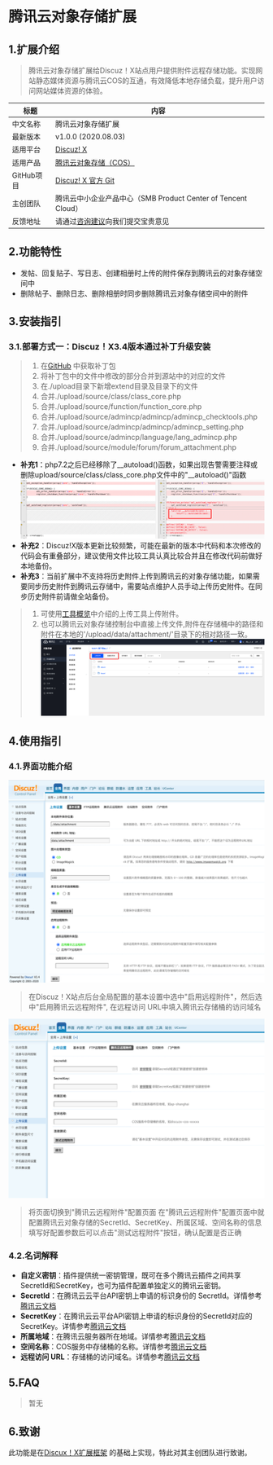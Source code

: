 # 腾讯云对象存储扩展

## 1.扩展介绍
> 腾讯云对象存储扩展给Discuz！X站点用户提供附件远程存储功能。实现网站静态媒体资源与腾讯云COS的互通，有效降低本地存储负载，提升用户访问网站媒体资源的体验。

| 标题       | 内容                                                         |
| ---------- | ------------------------------------------------------------ |
| 中文名称     | 腾讯云对象存储扩展                                         |
| 最新版本   | v1.0.0 (2020.08.03)                                           |
| 适用平台 | [Discuz! X](https://www.discuz.net) |
| 适用产品 | [腾讯云对象存储（COS）](https://cloud.tencent.com/product/cos)      |
| GitHub项目| [Discuz! X 官方 Git ](https://gitee.com/ComsenzDiscuz/DiscuzX) |
| 主创团队   | 腾讯云中小企业产品中心（SMB Product Center of Tencent Cloud）  |
| 反馈地址   | 请通过[咨询建议](https://support.qq.com/products/164613)向我们提交宝贵意见  |

## 2.功能特性

- 发帖、回复贴子、写日志、创建相册时上传的附件保存到腾讯云的对象存储空间中
- 删除帖子、删除日志、删除相册时同步删除腾讯云对象存储空间中的附件

## 3.安装指引

### 3.1.部署方式一：Discuz！X3.4版本通过补丁升级安装
> 1. 在[GitHub](https://github.com/Tencent-Cloud-Plugins/tencentcloud-discuzx-plugin-cos) 中获取补丁包
> 2. 将补丁包中的文件中修改的部分合并到源站中的对应的文件
> 3. 在./upload目录下新增extend目录及目录下的文件
> 4. 合并./upload/source/class/class_core.php
> 5. 合并./upload/source/function/function_core.php
> 6. 合并./upload/source/admincp/admincp/admincp_checktools.php
> 7. 合并./upload/source/admincp/admincp/admincp_setting.php
> 8. 合并./upload/source/admincp/language/lang_admincp.php
> 9. 合并./upload/source/module/forum/forum_attachment.php

- **补充1**：php7.2之后已经移除了__autoload()函数，如果出现告警需要注释或删除upload/source/class/class_core.php文件中的"__autoload()"函数
![](./images/cos3.png)
- **补充2**：Discuz!X版本更新比较频繁，可能在最新的版本中代码和本次修改的代码会有重叠部分，建议使用文件比较工具认真比较合并且在修改代码前做好本地备份。
- **补充3**：当前扩展中不支持将历史附件上传到腾讯云的对象存储功能，如果需要同步历史附件到腾讯云存储中，需要站点维护人员手动上传历史附件。在同步历史附件前请做全站备份。
> 1. 可使用[工具概览](https://cloud.tencent.com/document/product/436/6242)中介绍的上传工具上传附件。
> 2. 也可以腾讯云对象存储控制台中直接上传文件,附件在存储桶中的路径和附件在本地的'/upload/data/attachment/'目录下的相对路径一致。
![](./images/cos4.png)
## 4.使用指引

### 4.1.界面功能介绍

![](./images/cos1.png)
> 在Discuz！X站点后台全局配置的基本设置中选中"启用远程附件"，然后选中"启用腾讯云远程附件", 在远程访问 URL中填入腾讯云存储桶的访问域名

![](./images/cos2.png)
> 将页面切换到"腾讯云远程附件"配置页面
> 在"腾讯云远程附件"配置页面中就配置腾讯云对象存储的SecretId、SecretKey、所属区域、空间名称的信息
> 填写好配置参数后可以点击"测试远程附件"按钮，确认配置是否正确

### 4.2.名词解释
- **自定义密钥**：插件提供统一密钥管理，既可在多个腾讯云插件之间共享SecretId和SecretKey，也可为插件配置单独定义的腾讯云密钥。
- **SecretId**：在腾讯云云平台API密钥上申请的标识身份的 SecretId。详情参考[腾讯云文档](https://cloud.tencent.com/document/product)
- **SecretKey**：在腾讯云云平台API密钥上申请的标识身份的SecretId对应的SecretKey。详情参考[腾讯云文档](https://cloud.tencent.com/document/product)
- **所属地域**：在腾讯云服务器所在地域。详情参考[腾讯云文档](https://cloud.tencent.com/document/product/457/44232)
- **空间名称**：COS服务中存储桶的名称。详情参考[腾讯云文档](https://cloud.tencent.com/document/product/436/41153)
- **远程访问 URL**：存储桶的访问域名。详情参考[腾讯云文档](https://cloud.tencent.com/document/product/436/6224)

## 5.FAQ

> 暂无
## 6.致谢

此功能是在[Discux！X扩展框架](https://www.discuz.net/thread-3334048-1-1.html) 的基础上实现，特此对其主创团队进行致谢。